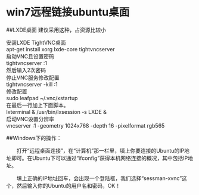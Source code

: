 # win7远程链接ubuntu桌面

##LXDE桌面 
建议采用这种，占资源比较小

安装LXDE TightVNC桌面  
apt-get install xorg lxde-core tightvncserver  
启动VNC且设置密码  
tightvncserver :1  
然后输入2次密码  
停止VNC服务修改配置  
tightvncserver -kill :1  
修改配置  
sudo leafpad ~/.vnc/xstartup  
在最后一行加上下面脚本。  
lxterminal &
/usr/bin/lxsession -s LXDE &  
启动VNC设置分辨率  
vncserver :1 -geometry 1024x768 -depth 16 -pixelformat rgb565  



##Windows下的操作：

　　打开“远程桌面连接”，在“计算机”那一栏里，填上你要连接的Ubuntu的IP地址即可。在Ubuntu下可以通过“ifconfig”获得本机网络连接的概况，其中包括IP地址。

　　填上正确的IP地址回车，会出现一个登陆框，我们选择“sessman-xvnc”这个，然后输入你的Ubuntu的用户名和密码，OK！ 